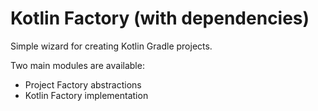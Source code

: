 # Kotlin Factory (with dependencies)
Simple wizard for creating Kotlin Gradle projects.

Two main modules are available:
- Project Factory abstractions
- Kotlin Factory implementation
